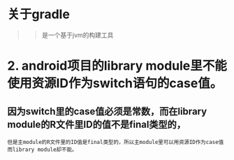 # 关于gradle
>>  是一个基于jvm的构建工具




# 2. android项目的library module里不能使用资源ID作为switch语句的case值。
##  因为switch里的case值必须是常数，而在library module的R文件里ID的值不是final类型的，
    但是主module的R文件里的ID值是final类型的，所以主module里可以用资源ID作为case值而library module却不能。

